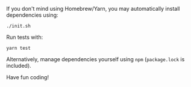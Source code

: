 If you don't mind using Homebrew/Yarn, you may automatically install dependencies using:
```
./init.sh
```

Run tests with:
```
yarn test
```

Alternatively, manage dependencies yourself using `npm` (`package.lock` is included).

Have fun coding!
